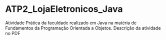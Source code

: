 # ATP2_LojaEletronicos_Java
 Atividade Prática da faculdade realizado em Java na matéria de Fundamentos da Programação Orientada a Objetos.
 Descrição da atividade no PDF

